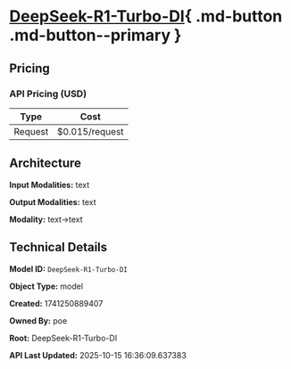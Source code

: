 # [DeepSeek-R1-Turbo-DI](https://poe.com/DeepSeek-R1-Turbo-DI){ .md-button .md-button--primary }

## Pricing

### API Pricing (USD)

| Type | Cost |
|------|------|
| Request | $0.015/request |

## Architecture

**Input Modalities:** text

**Output Modalities:** text

**Modality:** text->text


## Technical Details

**Model ID:** `DeepSeek-R1-Turbo-DI`

**Object Type:** model

**Created:** 1741250889407

**Owned By:** poe

**Root:** DeepSeek-R1-Turbo-DI

**API Last Updated:** 2025-10-15 16:36:09.637383

